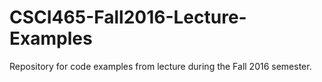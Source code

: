 # CSCI465-Fall2016-Lecture-Examples
Repository for code examples from lecture during the Fall 2016 semester. 
